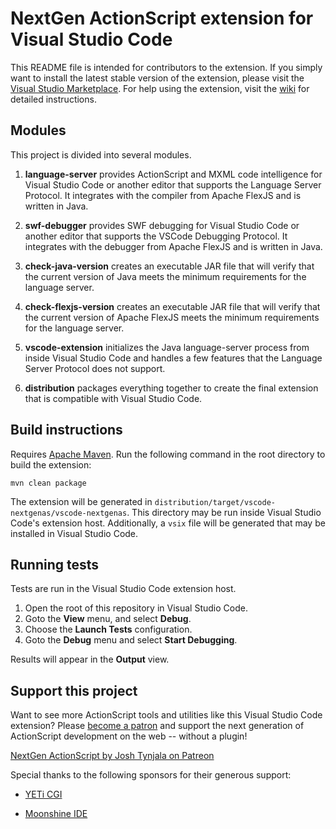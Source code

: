 # NextGen ActionScript extension for Visual Studio Code

This README file is intended for contributors to the extension. If you simply want to install the latest stable version of the extension, please visit the [Visual Studio Marketplace](https://marketplace.visualstudio.com/items?itemName=bowlerhatllc.vscode-nextgenas). For help using the extension, visit the [wiki](https://github.com/BowlerHatLLC/vscode-nextgenas/wiki) for detailed instructions.

## Modules

This project is divided into several modules.

1. **language-server** provides ActionScript and MXML code intelligence for Visual Studio Code or another editor that supports the Language Server Protocol. It integrates with the compiler from Apache FlexJS and is written in Java.

1. **swf-debugger** provides SWF debugging for Visual Studio Code or another editor that supports the VSCode Debugging Protocol. It integrates with the debugger from Apache FlexJS and is written in Java.

1. **check-java-version** creates an executable JAR file that will verify that the current version of Java meets the minimum requirements for the language server.

1. **check-flexjs-version** creates an executable JAR file that will verify that the current version of Apache FlexJS meets the minimum requirements for the language server.

1. **vscode-extension** initializes the Java language-server process from inside Visual Studio Code and handles a few features that the Language Server Protocol does not support.

1. **distribution** packages everything together to create the final extension that is compatible with Visual Studio Code.

## Build instructions

Requires [Apache Maven](https://maven.apache.org/). Run the following command in the root directory to build the extension:

```
mvn clean package
```

The extension will be generated in `distribution/target/vscode-nextgenas/vscode-nextgenas`. This directory may be run inside Visual Studio Code's extension host. Additionally, a `vsix` file will be generated that may be installed in Visual Studio Code.

## Running tests

Tests are run in the Visual Studio Code extension host.

1. Open the root of this repository in Visual Studio Code.
1. Goto the **View** menu, and select **Debug**.
1. Choose the **Launch Tests** configuration.
1. Goto the **Debug** menu and select **Start Debugging**.

Results will appear in the **Output** view.

## Support this project

Want to see more ActionScript tools and utilities like this Visual Studio Code extension? Please [become a patron](http://patreon.com/josht) and support the next generation of ActionScript development on the web -- without a plugin!

[NextGen ActionScript by Josh Tynjala on Patreon](http://patreon.com/josht)

Special thanks to the following sponsors for their generous support:

* [YETi CGI](http://yeticgi.com/)

* [Moonshine IDE](http://moonshine-ide.com/)
